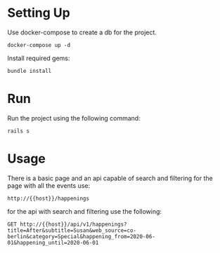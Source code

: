 # Setting Up
Use docker-compose to create a db for the project.
```
docker-compose up -d
```

Install required gems:
```
bundle install
```

# Run
Run the project using the following command:
```
rails s
```


# Usage
There is a basic page and an api capable of search and filtering
for the page with all the events use:
```
http://{{host}}/happenings
```

for the api with search and filtering use the following:
```
GET http://{{host}}/api/v1/happenings?title=After&subtitle=Susan&web_source=co-berlin&category=Special&happening_from=2020-06-01&happening_until=2020-06-01

```